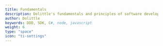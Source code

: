 ```yaml
---
title: Fundamentals
description: Dolittle's fundamentals and principles of software development
author: Dolittle
keywords: DDD, SDK, C#, node, javascript
weight: 6
type: "space"
icon: "ti-settings"
---
```

